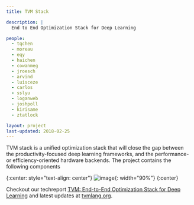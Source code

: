 ```yaml
---
title: TVM Stack

description: |
  End to End Optimization Stack for Deep Learning

people:
  - tqchen
  - moreau
  - eqy
  - haichen
  - cowanmeg
  - jroesch
  - arvind
  - luisceze
  - carlos
  - sslyu
  - loganweb
  - joshpoll
  - kirisame
  - ztatlock

layout: project
last-updated: 2018-02-25
---
```


TVM stack is a unified optimization stack that will close the gap between the productivity-focused deep learning frameworks, and the performance- or efficiency-oriented hardware backends. The project contains the following components


{:center: style="text-align: center"}
![image](http://www.tvmlang.org/images/main/stack_tvmlang.png){: width="90%"}
{:center}


Checkout our techreport [TVM: End-to-End Optimization Stack for Deep Learning](https://arxiv.org/abs/1802.04799)
and latest updates at [tvmlang.org](http://tvmlang.org).
